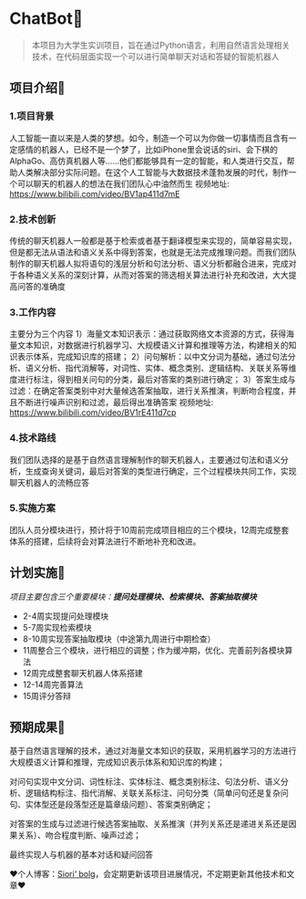 # ChatBot🤺

> 本项目为大学生实训项目，旨在通过Python语言，利用自然语言处理相关技术，在代码层面实现一个可以进行简单聊天对话和答疑的智能机器人

## 项目介绍🧐

###   1.项目背景  

人工智能一直以来是人类的梦想。如今，制造一个可以为你做一切事情而且含有一定感情的机器人，已经不是一个梦了，比如iPhone里会说话的siri、会下棋的AlphaGo、高仿真机器人等……他们都能够具有一定的智能，和人类进行交互，帮助人类解决部分实际问题。在这个人工智能与大数据技术蓬勃发展的时代，制作一个可以聊天的机器人的想法在我们团队心中油然而生
视频地址: https://www.bilibili.com/video/BV1ap411d7mE       

### 2.技术创新  

传统的聊天机器人一般都是基于检索或者基于翻译模型来实现的，简单容易实现，但是都无法从语法和语义关系中得到答案，也就是无法完成推理问题。而我们团队制作的聊天机器人拟将语句的浅层分析和句法分析、语义分析都融合进来，完成对于各种语义关系的深刻计算，从而对答案的筛选相关算法进行补充和改进，大大提高问答的准确度

### 3.工作内容  

主要分为三个内容 
1）海量文本知识表示：通过获取网络文本资源的方式，获得海量文本知识，对数据进行机器学习、大规模语义计算和推理等方法，构建相关的知识表示体系，完成知识库的搭建； 
2）问句解析：以中文分词为基础，通过句法分析、语义分析、指代消解等，对词性、实体、概念类别、逻辑结构、关联关系等维度进行标注，得到相关问句的分类，最后对答案的类别进行确定；
3）答案生成与过滤：在确定答案类别中对大量候选答案抽取，进行关系推演，判断吻合程度，并且不断进行噪声识别和过滤，最后得出准确答案
视频地址: https://www.bilibili.com/video/BV1rE411d7cp       

### 4.技术路线  

我们团队选择的是基于自然语言理解制作的聊天机器人，主要通过句法和语义分析，生成查询关键词，最后对答案的类型进行确定，三个过程模块共同工作，实现聊天机器人的流畅应答

###  5.实施方案  

团队人员分模块进行，预计将于10周前完成项目相应的三个模块，12周完成整套体系的搭建，后续将会对算法进行不断地补充和改进。     



## 计划实施💪

*项目主要包含三个重要模块：**提问处理模块、检索模块、答案抽取模块***

+ 2-4周实现提问处理模块
+ 5-7周实现检索模块
+ 8-10周实现答案抽取模块（中途第九周进行中期检查）
+ 11周整合三个模块，进行相应的调整；作为缓冲期，优化、完善前列各模块算法
+ 12周完成整套聊天机器人体系搭建
+ 12-14周完善算法
+ 15周评分答辩



## 预期成果🍻

基于自然语言理解的技术，通过对海量文本知识的获取，采用机器学习的方法进行大规模语义计算和推理，完成知识表示体系和知识库的构建；

对问句实现中文分词、词性标注、实体标注、概念类别标注、句法分析、语义分析、逻辑结构标注、指代消解、关联关系标注、问句分类（简单问句还是复杂问句、实体型还是段落型还是篇章级问题）、答案类别确定；

对答案的生成与过滤进行候选答案抽取、关系推演（并列关系还是递进关系还是因果关系）、吻合程度判断、噪声过滤；

最终实现人与机器的基本对话和疑问回答





❤个人博客：[Siori‘ bolg](https://orekisiori.github.io/)，会定期更新该项目进展情况，不定期更新其他技术和文章❤

